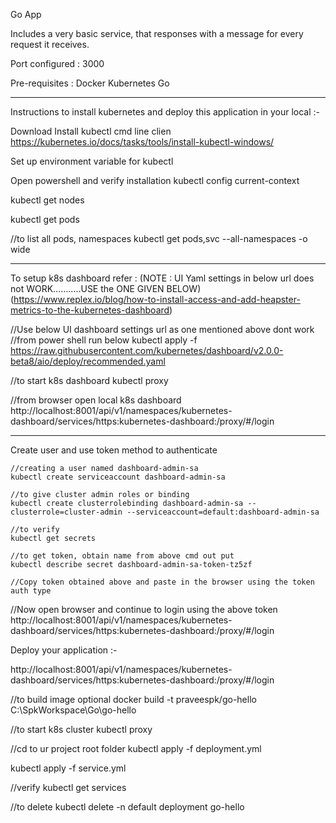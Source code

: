Go App

Includes a very basic service, that responses with a message for every request it receives.

Port configured : 3000

Pre-requisites :
Docker
Kubernetes
Go

---

Instructions to install kubernetes and deploy this application in your local :-

Download Install kubectl cmd line clien
https://kubernetes.io/docs/tasks/tools/install-kubectl-windows/

Set up environment variable for kubectl

Open powershell and verify installation
kubectl config current-context

kubectl get nodes

kubectl get pods

//to list all pods, namespaces
kubectl get pods,svc --all-namespaces -o wide

----------------------------------

To setup k8s dashboard refer : (NOTE : UI Yaml settings in below url does not WORK………..USE the ONE GIVEN BELOW)
                (https://www.replex.io/blog/how-to-install-access-and-add-heapster-metrics-to-the-kubernetes-dashboard)

//Use below UI dashboard settings url as one mentioned above dont work
//from power shell run below
kubectl apply -f https://raw.githubusercontent.com/kubernetes/dashboard/v2.0.0-beta8/aio/deploy/recommended.yaml

//to start k8s dashboard
kubectl proxy

//from browser open local k8s dashboard
http://localhost:8001/api/v1/namespaces/kubernetes-dashboard/services/https:kubernetes-dashboard:/proxy/#/login


----

Create user and use token method to authenticate

    //creating a user named dashboard-admin-sa
    kubectl create serviceaccount dashboard-admin-sa

    //to give cluster admin roles or binding
    kubectl create clusterrolebinding dashboard-admin-sa --clusterrole=cluster-admin --serviceaccount=default:dashboard-admin-sa

    //to verify
    kubectl get secrets

    //to get token, obtain name from above cmd out put
    kubectl describe secret dashboard-admin-sa-token-tz5zf

    //Copy token obtained above and paste in the browser using the token auth type


//Now open browser and continue to login using the above token
http://localhost:8001/api/v1/namespaces/kubernetes-dashboard/services/https:kubernetes-dashboard:/proxy/#/login


Deploy your application :-

http://localhost:8001/api/v1/namespaces/kubernetes-dashboard/services/https:kubernetes-dashboard:/proxy/#/login

//to build image optional
docker build -t praveespk/go-hello C:\SpkWorkspace\Go\go-hello

//to start k8s cluster
kubectl proxy

//cd to ur project root folder
kubectl apply -f deployment.yml

kubectl apply -f service.yml

//verify
kubectl get services

//to delete
kubectl delete -n default deployment go-hello
